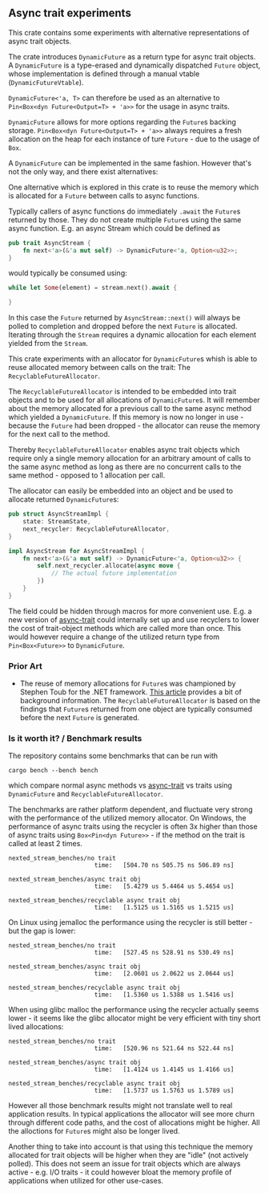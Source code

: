 ## Async trait experiments

This crate contains some experiments with alternative representations of
async trait objects.

The crate introduces `DynamicFuture` as a return type for async trait objects.
A `DynamicFuture` is a type-erased and dynamically dispatched `Future` object,
whose implementation is defined through a manual vtable (`DynamicFutureVtable`).

`DynamicFuture<'a, T>` can therefore be used as an alternative to
`Pin<Box<dyn Future<Output=T> + 'a>>` for the usage in async traits.

`DynamicFuture` allows for more options regarding the `Future`s backing storage.
`Pin<Box<dyn Future<Output=T> + 'a>>` always requires a fresh allocation on
the heap for each instance of ture `Future` - due to the usage of `Box`.

A `DynamicFuture` can be implemented in the same fashion. However that's not the
only way, and there exist alternatives:

One alternative which is explored in this crate is to reuse the memory which is
allocated for a `Future` between calls to async functions.

Typically callers of async functions do immediately `.await` the `Future`s
returned by those. They do not create multiple `Future`s using the same async
function. E.g. an async Stream which could be defined as

```rust
pub trait AsyncStream {
    fn next<'a>(&'a mut self) -> DynamicFuture<'a, Option<u32>>;
}
```

would typically be consumed using:

```rust
while let Some(element) = stream.next().await {

}
```

In this case the `Future` returned by `AsyncStream::next()` will always be
polled to completion and dropped before the next `Future` is allocated.
Iterating through the `Stream` requires a dynamic allocation for each element
yielded from the `Stream`.

This crate experiments with an allocator for `DynamicFuture`s whish is able to
reuse allocated memory between calls on the trait: The `RecyclableFutureAllocator`.

The `RecyclableFutureAllocator` is intended to be embedded into trait objects and
to be used for all allocations of `DynamicFuture`s. It will remember about the
memory allocated for a previous call to the same async method which yielded a
`DynamicFuture`. If this memory is now no longer in use - because the `Future` had
been dropped - the allocator can reuse the memory for the next call to the method.

Thereby `RecyclableFutureAllocator` enables async trait objects which require
only a single memory allocation for an arbitrary amount of calls to the same
async method as long as there are no concurrent calls to the same method -
opposed to 1 allocation per call.

The allocator can easily be embedded into an object and be used to allocate
returned `DynamicFuture`s:

```rust
pub struct AsyncStreamImpl {
    state: StreamState,
    next_recycler: RecyclableFutureAllocator,
}

impl AsyncStream for AsyncStreamImpl {
    fn next<'a>(&'a mut self) -> DynamicFuture<'a, Option<u32>> {
        self.next_recycler.allocate(async move {
            // The actual future implementation
        })
    }
}
```

The field could be hidden through macros for more convenient use.
E.g. a new version of [async-trait](https://docs.rs/async-trait/0.1.40/async_trait/)
could internally set up and use recyclers to lower the cost of trait-object
methods which are called more than once.
This would however require a change of the utilized return type from
`Pin<Box<Future>>` to `DynamicFuture`.

### Prior Art

- The reuse of memory allocations for `Future`s was championed by Stephen Toub
  for the .NET framework.
  [This article](https://devblogs.microsoft.com/dotnet/async-valuetask-pooling-in-net-5/)
  provides a bit of background information. The `RecyclableFutureAllocator`
  is based on the findings that `Future`s returned from one object are typically
  consumed before the next `Future` is generated.

### Is it worth it? / Benchmark results

The repository contains some benchmarks that can be run with

```
cargo bench --bench bench
```

which compare normal async methods vs
[async-trait](https://docs.rs/async-trait/0.1.40/async_trait/) vs traits using
`DynamicFuture` and `RecyclableFutureAllocator`.

The benchmarks are rather platform dependent, and fluctuate very strong with
the performance of the utilized memory allocator. On Windows, the performance
of async traits using the recycler is often 3x higher than those of async traits
using `Box<Pin<dyn Future>>` - if the method on the trait is called at least
2 times.

```
nexted_stream_benches/no trait
                        time:   [504.70 ns 505.75 ns 506.89 ns]

nexted_stream_benches/async trait obj
                        time:   [5.4279 us 5.4464 us 5.4654 us]

nexted_stream_benches/recyclable async trait obj
                        time:   [1.5125 us 1.5165 us 1.5215 us]
```

On Linux using jemalloc the performance using the recycler is still better - but
the gap is lower:

```
nested_stream_benches/no trait
                        time:   [527.45 ns 528.91 ns 530.49 ns]

nested_stream_benches/async trait obj
                        time:   [2.0601 us 2.0622 us 2.0644 us]

nested_stream_benches/recyclable async trait obj
                        time:   [1.5360 us 1.5388 us 1.5416 us]
```

When using glibc malloc the performance using the recycler actually seems lower -
it seems like the glibc allocator might be very efficient with tiny short lived
allocations:

```
nested_stream_benches/no trait
                        time:   [520.96 ns 521.64 ns 522.44 ns]

nested_stream_benches/async trait obj
                        time:   [1.4124 us 1.4145 us 1.4166 us]

nested_stream_benches/recyclable async trait obj
                        time:   [1.5737 us 1.5763 us 1.5789 us]
```

However all those benchmark results might not translate well to real application
results. In typical applications the allocator will see more churn through
different code paths, and the cost of allocations might be higher. All the
alloctions for `Future`s might also be longer lived.

Another thing to take into account is that using this technique the memory
allocated for trait objects will be higher when they are "idle" (not actively
polled). This does not seem an issue for trait objects which are always active -
e.g. I/O traits - it could however bloat the memory profile of applications when
utilized for other use-cases.

